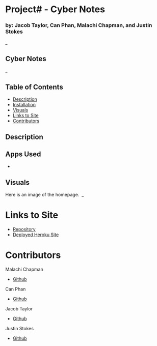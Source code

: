 # Project#  - Cyber Notes
### by: Jacob Taylor, Can Phan, Malachi Chapman, and Justin Stokes
_

## Cyber Notes

_

## Table of Contents
 - [Description](#description)
 - [Installation](#installation)
 - [Visuals](#visuals)
 - [Links to Site](#Links_to_Site)
 - [Contributors](#Contributors)

 ## Description



 ## Apps Used
- 


 ## Visuals

Here is an image of the homepage.
![]()
_

# Links to Site


- [ Repository](https://github.com/mchapm17/final-project)
- [Deployed Heroku Site]()


# Contributors

 Malachi Chapman
 - [Github](https://github.com/mchapm17)

 Can Phan
 - [Github](https://github.com/CanTPhan)

 Jacob Taylor
 - [Github](https://github.com/jacobotaylor)  

 Justin Stokes
 - [Github]()